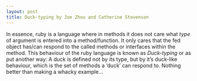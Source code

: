 ```yaml
---
layout: post
title: Duck-typing by Joe Zhou and Catherine Stevenson
---
```


In essence, ruby is a language where in methods it does not care what _type_ of argument is entered into a method/function.  It only cares that the fed object has/can respond to the called methods or interfaces within the method. This behaviour of the ruby language is known as *Duck-typing* or as put another way: A duck is defined not by its type, but by it’s duck-like behaviour, which is the set of methods a ‘duck’ can respond to.  Nothing better than making a whacky example…

